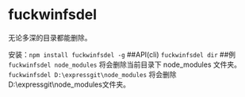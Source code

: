 # fuckwinfsdel
无论多深的目录都能删除。

安装：`npm install fuckwinfsdel -g`
##API(cli)
`fuckwinfsdel dir`
##例
`fuckwinfsdel node_modules` 将会删除当前目录下 node_modules 文件夹。
`fuckwinfsdel D:\expressgit\node_modules` 将会删除D:\expressgit\node_modules文件夹。
